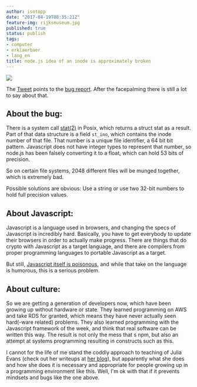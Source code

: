 ```yaml
---
author: isotopp
date: "2017-04-19T08:35:21Z"
feature-img: rijksmuseum.jpg
published: true
status: publish
tags:
- computer
- erklaerbaer
- lang_en
title: node.js idea of an inode is approximately broken
---
```

[![](https://blog.koehntopp.info/uploads/2017/04/Screen-Shot-2017-04-19-at-09.21.21.png)](https://twitter.com/RichFelker/status/854421890135461890)

The [Tweet](https://twitter.com/RichFelker/status/854421890135461890) points
to the [bug report](https://github.com/nodejs/node/issues/12115). After the
facepalming there is still a lot to say about that.

## About the bug:

There is a system call
[stat(2)](http://man7.org/linux/man-pages/man2/stat.2.html) in Posix, which
returns a struct stat as a result. Part of that data structure is a field
`st_ino`, which contains the inode number of that file. That number is a
unique file identifier, a 64 bit bit pattern. Javascript does not have
integer types to represent that number, so node.js has been falsely
converting it to a float, which can hold 53 bits of precision.

So on certain file systems, 2048 different files will be munged together,
which is extremely bad.

Possible solutions are obvious: Use a string or use two 32-bit numbers to
hold full precision values.

## About Javascript:

Javascript is a language used in browsers, and changing the specs of
Javascript is incredibly hard. Basically, you have to get everybody to
update their browsers in order to actually make progress. There are things
that do crypto with Javascript as a target language, and there are compilers
from proper programming languages to portable Javascript as a target.

But still,
[Javascript itself is poisonous](https://www.destroyallsoftware.com/talks/wat),
and while that take on the language is humorous, this is a serious problem.

## About culture:

So we are getting a generation of developers now, which have been growing up
without hardware or state. They learned programming on AWS and take RDS for
granted, which means they have never actually seen hard(-ware related)
problems. They also learned programming with the Javascript framework of the
week, and think that real software can be written this way. The result is
not only the mess that s npm, but also an attempt at systems programming
resulting in constructs such as this.

I cannot for the life of me stand the coddly approach to teaching of Julia
Evans (check out her writeups at [her blog](https://jvns.ca/)), but
apparently what she does and how she does it is necessary and appropriate
for people growing up in a programming environment like this. Well, I'm ok
with that if it prevents mindsets and bugs like the one above.
